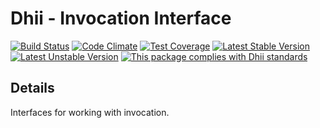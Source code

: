 # Dhii - Invocation Interface

[![Build Status](https://travis-ci.org/Dhii/invocation-interface.svg?branch=develop)](https://travis-ci.org/Dhii/invocation-interface)
[![Code Climate](https://codeclimate.com/github/Dhii/invocation-interface/badges/gpa.svg)](https://codeclimate.com/github/Dhii/invocation-interface)
[![Test Coverage](https://codeclimate.com/github/Dhii/invocation-interface/badges/coverage.svg)](https://codeclimate.com/github/Dhii/invocation-interface/coverage)
[![Latest Stable Version](https://poser.pugx.org/dhii/invocation-interface/version)](https://packagist.org/packages/dhii/invocation-interface)
[![Latest Unstable Version](https://poser.pugx.org/dhii/invocation-interface/v/unstable)](https://packagist.org/packages/dhii/invocation-interface)
[![This package complies with Dhii standards](https://img.shields.io/badge/Dhii-Compliant-green.svg?style=flat-square)][Dhii]

## Details
Interfaces for working with invocation.

[Dhii]: https://github.com/Dhii/dhii
